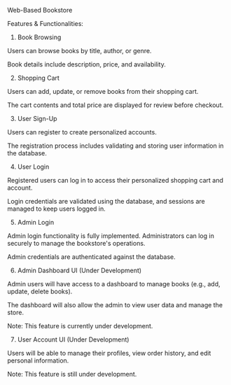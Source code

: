 Web-Based Bookstore

Features & Functionalities:

1. Book Browsing

Users can browse books by title, author, or genre.

Book details include description, price, and availability.



2. Shopping Cart

Users can add, update, or remove books from their shopping cart.

The cart contents and total price are displayed for review before checkout.



3. User Sign-Up 

Users can register to create personalized accounts.

The registration process includes validating and storing user information in the database.



4. User Login

Registered users can log in to access their personalized shopping cart and account.

Login credentials are validated using the database, and sessions are managed to keep users logged in.



5. Admin Login

Admin login functionality is fully implemented. Administrators can log in securely to manage the bookstore's operations.

Admin credentials are authenticated against the database.



6. Admin Dashboard UI (Under Development)

Admin users will have access to a dashboard to manage books (e.g., add, update, delete books).

The dashboard will also allow the admin to view user data and manage the store.

Note: This feature is currently under development.



7. User Account UI (Under Development)

Users will be able to manage their profiles, view order history, and edit personal information.

Note: This feature is still under development.
